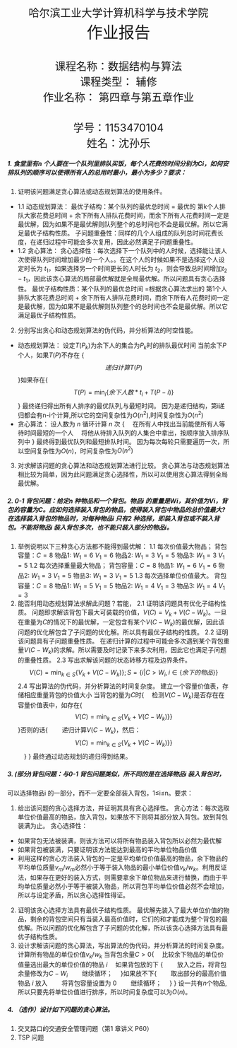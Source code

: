 <br></br><br></br><br></br><br></br><br></br>
<center style="font-size:24px">哈尔滨工业大学计算机科学与技术学院 </center>
<center style="font-size:36px">作业报告 </center>
<br></br>
<center style="font-size:24px">课程名称：数据结构与算法</center>
<center style="font-size:24px">课程类型： 辅修</center>
<center style="font-size:24px">作业名称： 第四章与第五章作业</center>
<br></br>
<center style="font-size:24px">学号：1153470104</center>
<center style="font-size:24px">姓名：沈孙乐</center>
<div STYLE="page-break-after: always;"></div>


##### 1. 食堂里有n 个人要在一个队列里排队买饭，每个人花费的时间分别为Ci，如何安排队列的顺序可以使得所有人的总用时最小，最小为多少？要求：
1. 证明该问题满足贪心算法或动态规划算法的使用条件。
- 1.1 动态规划算法：
最优子结构：某个队列的最优总时间 = 最优的 第k个人排队大家花费总时间 + 余下所有人排队花费时间，而余下所有人花费时间一定是最优解，因为如果不是最优解则队列整个的总时间也不会是最优解。所以它满足最优子结构性质。
子问题重叠性：同样的几个人组成的队列总时间花费长度，在递归过程中可能会多次复用，因此必然满足子问题重叠性。
- 1.2 贪心算法：
贪心选择性：每次选择下一个队列中的人时候，选择能让该人次使得队列时间增加最少的一个人。。在这个人的时候如果不是选择这个人设定时长为 $t_1$，如果选择另一个时间更长的人时长为 $t_2$，则会导致总时间增加$t_2-t_1$，因此该贪心算法的局部最优解就是全局最优解。所以问题具有贪心选择性。
最优子结构性质：某个队列的最优总时间 =根据贪心算法求出的 第1个人排队大家花费总时间 + 余下所有人排队花费时间，而余下所有人花费时间一定是最优解，因为如果不是最优解则队列整个的总时间也不会是最优解。所以它满足最优子结构性质。
2. 分别写出贪心和动态规划算法的伪代码，并分析算法的时空性能。
- 动态规划算法：
设定$T(P_k)$为余下人的集合为$P_k$时的排队最优时间
当前余下$P$个人，如果$T(P)$不存在
{$$递归计算T(P)$$}如果存在{$$T(P)=\min_i\{余下人数*t_i+T(P-i)\}$$}
最终递归得出所有人排序的最优队列,与最短时间。
因为是递归结构，第i递归都会有n-i个计算,所以它的空间复杂性为$O(n^2)$,时间复杂性为$O(n^2)$
- 贪心算法：
设人数为 $n$
循环计算 $n$ 次
{
    &emsp;在所有人中找出当前能使所有人等待时间最短的一个人
    &emsp;将他从待排入队列的人集合中拿出，按顺序放入排序队列中
}
最终得到最优队列和最短排队时间。
因为每次每轮只需要遍历一次，所以空间复杂性为$O(n)$，时间复杂性为$O(n^2)$
3. 对求解该问题的贪心算法和动态规划算法进行比较。
贪心算法与动态规划算法相比较为简单，因为此问题满足贪心选择性，所以可以使用贪心算法得到全局最优解。
##### 2. 0-1 背包问题：给定n 种物品和一个背包。物品i 的重量是Wi，其价值为Vi，背包的容量为C。应如何选择装入背包的物品，使得装入背包中物品的总价值最大? 在选择装入背包的物品时，对每种物品i 只有2 种选择，即装入背包或不装入背包。不能将物品i 装入背包多次，也不能只装入部分的物品i。
1. 举例说明以下三种贪心方法都不能得到最优解：
1.1 每次价值最大物品；
背包容量：$C=8$
物品$1$:  $W_1=6$ $V_1=6$
物品$2$:  $W_1=3$ $V_1=5$
物品$3$:  $W_1=3$ $V_1=5$
1.2 每次选择重量最大物品；
背包容量：$C=8$
物品$1$:  $W_1=6$ $V_1=6$
物品$2$:  $W_1=3$ $V_1=5$
物品$3$:  $W_1=3$ $V_1=5$
1.3 每次选择单位价值最大。
背包容量：$C=8$
物品$1$:  $W_1=5$ $V_1=5$
物品$2$:  $W_1=4$ $V_1=3$
物品$3$:  $W_1=4$ $V_1=3$
2. 能否利用动态规划算法求解此问题？若能，
2.1 证明该问题具有优化子结构性质。
问题即求解该背包下最大可装载的价值，$V(C)=V_k+V(C-W_k)$。一旦在重量为$C$的情况下的最优解，一定包含有某个$V(C-W_k)$的最优解，因此该问题的优化解包含了子问题的优化解。所以具有最优子结构的性质。
2.2 证明该问题具有子问题重叠性质。
在递归计算的过程中可能会多次遇到某个背包重量$V(C-W_k)$的求解。所以需要及时记录下来多次利用，因此它也满足子问题的重叠性质。
2.3 写出求解该问题的状态转移方程及边界条件。
$$V(C)=\min_{k\in S}\{V_k+V(C-W_k)\}; S=\{i|C>W_i,i\in \{余下的物品\} \}$$2.4 写出算法的伪代码，并分析算法的时间复杂度。
建立一个容量价值表，存储相应重量背包的价值大小
当背包的量为$C$时{
    &emsp;检测$V(C-W_k)$是否存在在容量价值表中，如存在{$$V(C)=\min_{k\in S}\{V_k+V(C-W_k)\} \}$$}否则的话{
&emsp;&emsp;递归计算$V(C-W_k)$，然后：$$V(C)=\min_{k\in S}\{V_k+V(C-W_k)\} \}$$&emsp;}
}
最终通过动态规划的递归得到结果。
##### 3. (部分)背包问题：与0-1 背包问题类似，所不同的是在选择物品i 装入背包时，
可以选择物品i 的一部分，而不一定要全部装入背包，1≤i≤n。要求：
1. 给出该问题的贪心选择方法，并证明其具有贪心选择性。
贪心方法：每次选取单位价值最高的物品，放入背包，如果放不下则将其部分放入背包。放到背包装满为止。
贪心选择性：
- 如果背包无法被装满，则该方法可以将所有物品装入背包所以必然为最优解
- 如果背包被装满，只要证明该方法能达到最高的平均单位物品价值
- 利用这样的贪心方法装入背包的一定是平均单位价值最高的物品，余下物品的平均单位质量$v_m/w_m$必然小于等于装入物品的最小单位价值$v_k/w_k$。利用反证法，如果存在更好的装入方式，则需要拿余下单位物品来进行替换，而由于平均单位质量必然小于等于被装入物品，所以背包平均单位价值必然不会增加，所以与设定矛盾，所以贪心选择性得证。
2. 证明该贪心选择方法具有最优子结构性质。
最优解先装入了最大单位价值的物品，剩余的背包空间只有当装入最高价值时，它们的和才能成为整个背包的最优解。所以问题的优化解包含了子问题的优化解，所以该贪心选择方法具有最优子结构性质。
3. 设计求解该问题的贪心算法，写出算法的伪代码，并分析算法的时间复杂度。
计算所有物品的单位价值$v_k/w_k$
当背包余量$C>0${
    &emsp;比较余下物品的单位价值量选出最大的单位价值的物品 $i$
     &emsp;如果背包放的下 {
    &emsp;&emsp;放入之后，将背包余量修改为$C-W_i$
    &emsp;&emsp;继续循环；
    &emsp;}如果放不下{
        &emsp;&emsp;取出部分的最高价值物品 $i$ 放入
        &emsp;&emsp;将背包容量设置为 $0$
    &emsp;&emsp;继续循环；
    &emsp;}
}
设一共有$n$个物品,所以只要先将单位价值进行排序，所以时间复杂度可以为$O(n)$。
##### 4. （选作）设计如下问题的贪心算法。
1. 交叉路口的交通安全管理问题（第1 章讲义 P60）
2. TSP 问题